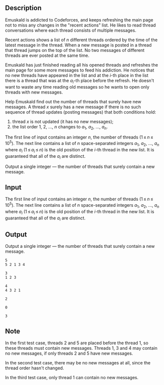 ## Description

<div><p>Emuskald is addicted to Codeforces, and keeps refreshing the main page not to miss any changes in the "recent actions" list. He likes to read thread conversations where each thread consists of multiple messages.</p><p>Recent actions shows a list of <span class="tex-span"><i>n</i></span> different threads ordered by the time of the latest message in the thread. When a new message is posted in a thread that thread jumps on the top of the list. No two messages of different threads are ever posted at the same time.</p><p>Emuskald has just finished reading all his opened threads and refreshes the main page for some more messages to feed his addiction. He notices that no new threads have appeared in the list and at the <span class="tex-span"><i>i</i></span>-th place in the list there is a thread that was at the <span class="tex-span"><i>a</i><sub class="lower-index"><i>i</i></sub></span>-th place before the refresh. He doesn't want to waste any time reading old messages so he wants to open only threads with new messages.</p><p>Help Emuskald find out the number of threads that <span class="tex-font-style-bf">surely</span> have new messages. A thread <span class="tex-span"><i>x</i></span> surely has a new message if there is no such sequence of thread updates (posting messages) that both conditions hold: </p><ol> <li> thread <span class="tex-span"><i>x</i></span> is not updated (it has no new messages); </li><li> the list order 1, 2, ..., <span class="tex-span"><i>n</i></span> changes to <span class="tex-span"><i>a</i><sub class="lower-index">1</sub></span>, <span class="tex-span"><i>a</i><sub class="lower-index">2</sub></span>, ..., <span class="tex-span"><i>a</i><sub class="lower-index"><i>n</i></sub></span>. </li></ol></div><div class="input-specification"><p>The first line of input contains an integer <span class="tex-span"><i>n</i></span>, the number of threads (<span class="tex-span">1 ≤ <i>n</i> ≤ 10<sup class="upper-index">5</sup></span>). The next line contains a list of <span class="tex-span"><i>n</i></span> space-separated integers <span class="tex-span"><i>a</i><sub class="lower-index">1</sub></span>, <span class="tex-span"><i>a</i><sub class="lower-index">2</sub></span>, ..., <span class="tex-span"><i>a</i><sub class="lower-index"><i>n</i></sub></span> where <span class="tex-span"><i>a</i><sub class="lower-index"><i>i</i></sub></span> (<span class="tex-span">1 ≤ <i>a</i><sub class="lower-index"><i>i</i></sub> ≤ <i>n</i></span>) is the old position of the <span class="tex-span"><i>i</i></span>-th thread in the new list. It is guaranteed that all of the <span class="tex-span"><i>a</i><sub class="lower-index"><i>i</i></sub></span> are distinct.</p></div><div class="output-specification"><p>Output a single integer — the number of threads that surely contain a new message.</p></div>

## Input

<p>The first line of input contains an integer <span class="tex-span"><i>n</i></span>, the number of threads (<span class="tex-span">1 ≤ <i>n</i> ≤ 10<sup class="upper-index">5</sup></span>). The next line contains a list of <span class="tex-span"><i>n</i></span> space-separated integers <span class="tex-span"><i>a</i><sub class="lower-index">1</sub></span>, <span class="tex-span"><i>a</i><sub class="lower-index">2</sub></span>, ..., <span class="tex-span"><i>a</i><sub class="lower-index"><i>n</i></sub></span> where <span class="tex-span"><i>a</i><sub class="lower-index"><i>i</i></sub></span> (<span class="tex-span">1 ≤ <i>a</i><sub class="lower-index"><i>i</i></sub> ≤ <i>n</i></span>) is the old position of the <span class="tex-span"><i>i</i></span>-th thread in the new list. It is guaranteed that all of the <span class="tex-span"><i>a</i><sub class="lower-index"><i>i</i></sub></span> are distinct.</p>

## Output

<p>Output a single integer — the number of threads that surely contain a new message.</p>





```input1
5
5 2 1 3 4

```




```input2
3
1 2 3

```




```input3
4
4 3 2 1

```




```output1
2

```




```output2
0

```




```output3
3

```



## Note

<p>In the first test case, threads 2 and 5 are placed before the thread 1, so these threads must contain new messages. Threads 1, 3 and 4 may contain no new messages, if only threads 2 and 5 have new messages.</p><p>In the second test case, there may be no new messages at all, since the thread order hasn't changed.</p><p>In the third test case, only thread 1 can contain no new messages.</p>
